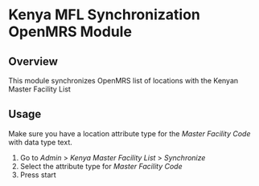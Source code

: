 Kenya MFL Synchronization OpenMRS Module
========================================

Overview
--------
This module synchronizes OpenMRS list of locations with the Kenyan Master Facility List

Usage
-----
Make sure you have a location attribute type for the _Master Facility Code_ with data type text.

1. Go to _Admin_ > _Kenya Master Facility List_ > _Synchronize_
2. Select the attribute type for _Master Facility Code_
3. Press start
